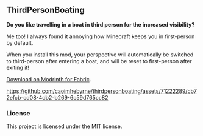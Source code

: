 ## ThirdPersonBoating

**Do you like travelling in a boat in third person for the increased visibility?**

Me too! I always found it annoying how Minecraft keeps you in first-person by default. 

When you install this mod, your perspective will automatically be switched to third-person after entering a boat, 
and will be reset to first-person after exiting it!

[Download on Modrinth for Fabric](https://modrinth.com/mod/thirdpersonboating).

https://github.com/caoimhebyrne/thirdpersonboating/assets/71222289/cb72efcb-cd08-4db2-b269-6c59d765cc82

### License

This project is licensed under the MIT license.

